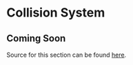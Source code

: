 # Collision System

## Coming Soon

Source for this section can be found [here](https://github.com/Chukobyte/learn-engine-dev/tree/main/src/1.foundation/9.collisions/9.0.collision_system).
